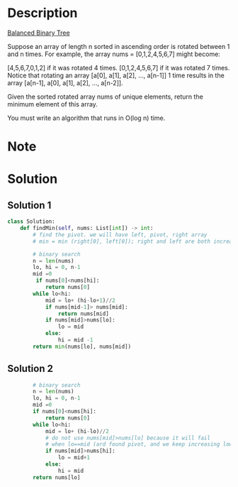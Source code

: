 # Description
[Balanced Binary Tree](https://leetcode.com/problems/search-a-2d-matrix/description/)

Suppose an array of length n sorted in ascending order is rotated between 1 and n times. For example, the array nums = [0,1,2,4,5,6,7] might become:

[4,5,6,7,0,1,2] if it was rotated 4 times.
[0,1,2,4,5,6,7] if it was rotated 7 times.
Notice that rotating an array [a[0], a[1], a[2], ..., a[n-1]] 1 time results in the array [a[n-1], a[0], a[1], a[2], ..., a[n-2]].

Given the sorted rotated array nums of unique elements, return the minimum element of this array.

You must write an algorithm that runs in O(log n) time.
# Note


# Solution
## Solution 1

```python
class Solution:
    def findMin(self, nums: List[int]) -> int:
        # find the pivot. we will have left, pivot, right array 
        # min = min (right[0], left[0]); right and left are both increasing

        # binary search 
        n = len(nums)
        lo, hi = 0, n-1
        mid =0
         if nums[0]<nums[hi]: 
            return nums[0]
        while lo<hi: 
            mid = lo+ (hi-lo+1)//2
            if nums[mid-1]> nums[mid]:
                return nums[mid]
            if nums[mid]>nums[lo]:
                lo = mid
            else: 
                hi = mid -1
        return min(nums[lo], nums[mid])
```

## Solution 2

```python
        # binary search 
        n = len(nums)
        lo, hi = 0, n-1
        mid =0
        if nums[0]<nums[hi]: 
            return nums[0]
        while lo<hi: 
            mid = lo+ (hi-lo)//2
            # do not use nums[mid]>nums[lo] because it will fail
            # when lo==mid (ard found pivot, and we keep increasing low since the subarray is sorted and ascending, resulting in lo =hi)
            if nums[mid]>nums[hi]:  
                lo = mid+1
            else: 
                hi = mid
        return nums[lo]
```